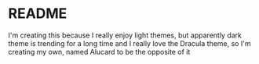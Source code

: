 # README

I'm creating this because I really enjoy light themes, but apparently dark theme is trending for a long time and I really love the Dracula theme, so I'm creating my own, named Alucard to be the opposite of it
